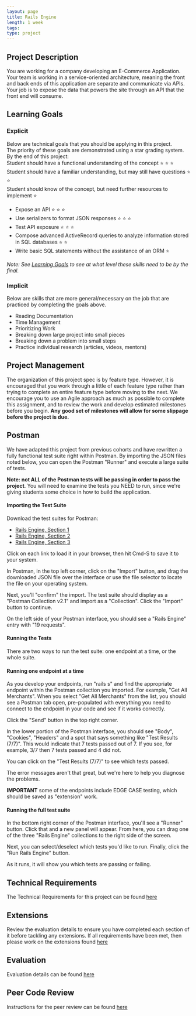 ```yaml
---
layout: page
title: Rails Engine
length: 1 week
tags:
type: project
---
```


## Project Description

You are working for a company developing an E-Commerce Application. Your team is working in a service-oriented architecture, meaning the front and back ends of this application are separate and communicate via APIs. Your job is to expose the data that powers the site through an API that the front end will consume.

## Learning Goals

### Explicit

Below are technical goals that you should be applying in this project.<br>
The priority of these goals are demonstrated using a star grading system.<br>
By the end of this project: <br>
  Student should have a functional understanding of the concept ⭐ ⭐ ⭐ <br>
  Student should have a familiar understanding, but may still have questions ⭐ ⭐ <br>
  Student should know of the concept, but need further resources to implement ⭐

* Expose an API ⭐ ⭐ ⭐
* Use serializers to format JSON responses ⭐ ⭐ ⭐
* Test API exposure ⭐ ⭐ ⭐
* Compose advanced ActiveRecord queries to analyze information stored in SQL databases ⭐ ⭐
* Write basic SQL statements without the assistance of an ORM ⭐

_Note: See [Learning Goals](../../misc/learning_goals) to see at what level these skills need to be by the final._

### Implicit
Below are skills that are more general/necessary on the job that are practiced by completing the goals above.

* Reading Documentation
* Time Management
* Prioritizing Work
* Breaking down large project into small pieces
* Breaking down a problem into small steps
* Practice individual research (articles, videos, mentors)

## Project Management

The organization of this project spec is by feature type. However, it is encouraged that you work through a little of each feature type rather than trying to complete an entire feature type before moving to the next. We encourage you to use an Agile approach as much as possible to complete this assignment, and to review the work and develop estimated milestones before you begin. **Any good set of milestones will allow for some slippage before the project is due.**

## Postman

We have adapted this project from previous cohorts and have rewritten a fully functional test suite right within Postman. By importing the JSON files noted below, you can open the Postman "Runner" and execute a large suite of tests.

**Note: not ALL of the Postman tests will be passing in order to pass the project**. You will need to examine the tests you NEED to run, since we're giving students some choice in how to build the application.

#### Importing the Test Suite

Download the test suites for Postman:
* [Rails Engine, Section 1](./RailsEngineSection1.postman_collection.json)
* [Rails Engine, Section 2](./RailsEngineSection2.postman_collection.json)
* [Rails Engine, Section 3](./RailsEngineSection3.postman_collection.json)

Click on each link to load it in your browser, then hit Cmd-S to save it to your system.

In Postman, in the top left corner, click on the "Import" button, and drag the downloaded JSON file over the interface or use the file selector to locate the file on your operating system.

Next, you'll "confirm" the import. The test suite should display as a "Postman Collection v2.1" and import as a "Collection". Click the "Import" button to continue.

On the left side of your Postman interface, you should see a "Rails Engine" entry with "19 requests".

#### Running the Tests

There are two ways to run the test suite: one endpoint at a time, or the whole suite.

#### Running one endpoint at a time

As you develop your endpoints, run "rails s" and find the appropriate endpoint within the Postman collection you imported. For example, "Get All Merchants". When you select "Get All Merchants" from the list, you should see a Postman tab open, pre-populated with everything you need to connect to the endpoint in your code and see if it works correctly.

Click the "Send" button in the top right corner.

In the lower portion of the Postman interface, you should see "Body", "Cookies", "Headers" and a spot that says something like "Test Results (7/7)". This would indicate that 7 tests passed out of 7. If you see, for example, 3/7 then 7 tests passed and 4 did not.

You can click on the "Test Results (7/7)" to see which tests passed.

The error messages aren't that great, but we're here to help you diagnose the problems.

**IMPORTANT** some of the endpoints include EDGE CASE testing, which should be saved as "extension" work.

#### Running the full test suite

In the bottom right corner of the Postman interface, you'll see a "Runner" button. Click that and a new panel will appear. From here, you can drag one of the three "Rails Engine" collections to the right side of the screen.

Next, you can select/deselect which tests you'd like to run. Finally, click the "Run Rails Engine" button.

As it runs, it will show you which tests are passing or failing.


## Technical Requirements

The Technical Requirements for this project can be found [here](./requirements)


## Extensions

Review the evaluation details to ensure you have completed each section of it before tackling any extensions. If all requirements have been met, then please work on the extensions found [here](./extensions)


## Evaluation

Evaluation details can be found [here](./evaluation)


## Peer Code Review

Instructions for the peer review can be found [here](./peer_code_review)
